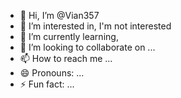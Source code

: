 - 👋 Hi, I’m @Vian357 
- 👀 I’m interested in, I'm not interested 
- 🌱 I’m currently learning,
- 💞️ I’m looking to collaborate on ...
- 📫 How to reach me ...
- 😄 Pronouns: ...
- ⚡ Fun fact: ...

<!---
Vian357/Vian357 is a ✨ special ✨ repository because its `README.md` (this file) appears on your GitHub profile.
You can click the Preview link to take a look at your changes.
--->
